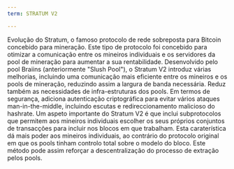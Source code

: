 ```yaml
---
term: STRATUM V2

---
```

Evolução do Stratum, o famoso protocolo de rede sobreposta para Bitcoin concebido para mineração. Este tipo de protocolo foi concebido para otimizar a comunicação entre os mineiros individuais e os servidores da pool de mineração para aumentar a sua rentabilidade. Desenvolvido pelo pool Braiins (anteriormente "Slush Pool"), o Stratum V2 introduz várias melhorias, incluindo uma comunicação mais eficiente entre os mineiros e os pools de mineração, reduzindo assim a largura de banda necessária. Reduz também as necessidades de infra-estruturas dos pools. Em termos de segurança, adiciona autenticação criptográfica para evitar vários ataques man-in-the-middle, incluindo escutas e redireccionamento malicioso do hashrate. Um aspeto importante do Stratum V2 é que inclui subprotocolos que permitem aos mineiros individuais escolher os seus próprios conjuntos de transacções para incluir nos blocos em que trabalham. Esta caraterística dá mais poder aos mineiros individuais, ao contrário do protocolo original em que os pools tinham controlo total sobre o modelo do bloco. Este método pode assim reforçar a descentralização do processo de extração pelos pools.